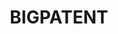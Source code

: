 ---
citation: "@article{DBLP:journals/corr/abs-1906-03741,\n  author    = {Eva Sharma
  and\n               Chen Li and\n               Lu Wang},\n  title     = {{BIGPATENT:}
  {A} Large-Scale Dataset for Abstractive and Coherent\n               Summarization},\n
  \ journal   = {CoRR},\n  volume    = {abs/1906.03741},\n  year      = {2019},\n
  \ url       = {http://arxiv.org/abs/1906.03741},\n  eprinttype = {arXiv},\n  eprint
  \   = {1906.03741},\n  timestamp = {Wed, 26 Jun 2019 07:14:58 +0200},\n  biburl
  \   = {https://dblp.org/rec/journals/corr/abs-1906-03741.bib},\n  bibsource = {dblp
  computer science bibliography, https://dblp.org}\n}"
contributors:
- Eva Sharma
- Chen Li
- Lu Wang
cost: None
description: 'BIGPATENT, consisting of 1.3 million records of U.S. patent documents
  along with human written abstractive summaries. Each US patent application is filed
  under a Cooperative Patent Classification (CPC) code.


  Compared to existing summarization datasets, BIGPATENT has the following properties:
  i) summaries contain a richer discourse structure with more recurring entities,
  ii) salient content is evenly distributed in the input, and iii) lesser and shorter
  extractive fragments are present in the summaries. Finally, we train and evaluate
  baselines and popular learning models on BIGPATENT to shed light on new challenges
  and motivate future directions for summarization research.'
documentation: https://arxiv.org/pdf/1906.03741.pdf
last_edit: Mon, 04 Sep 2023 02:24:29 GMT
location: https://huggingface.co/datasets/big_patent
maintained_by: Lu Wang, wangluxy@umich.edu
open_access: 'TRUE'
related_publications: https://arxiv.org/pdf/1906.03741.pdf
slug: bigpatent
tags:
- patents
- summarization
- classification
- validation
terms_of_use: CC-by-4.0
title: BIGPATENT
uuid: 6b086e22-fda6-4c15-add6-04253bcb41d3
versioning: 'FALSE'
---